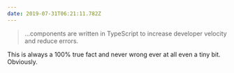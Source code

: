 ```yaml
---
date: 2019-07-31T06:21:11.782Z
---
```

> ...components are written in TypeScript to increase developer velocity and reduce errors.

This is always a 100% true fact and never wrong ever at all even a tiny bit. Obviously.
